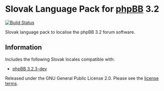 # Slovak Language Pack for [phpBB](https://www.phpbb.com/) 3.2
[![Build Status](https://travis-ci.org/phpbbsk/phpbb.svg?branch=3.2.x)](https://travis-ci.org/phpbbsk/phpbb)

Slovak language pack to localise the phpBB 3.2 forum software.

## Information

Includes the following Slovak locales compatible with:

- [phpBB 3.2.3-dev](https://github.com/phpbb/phpbb/tree/3.2.x)

Released under the GNU General Public License 2.0. Please see the [license terms](language/sk/LICENSE).
